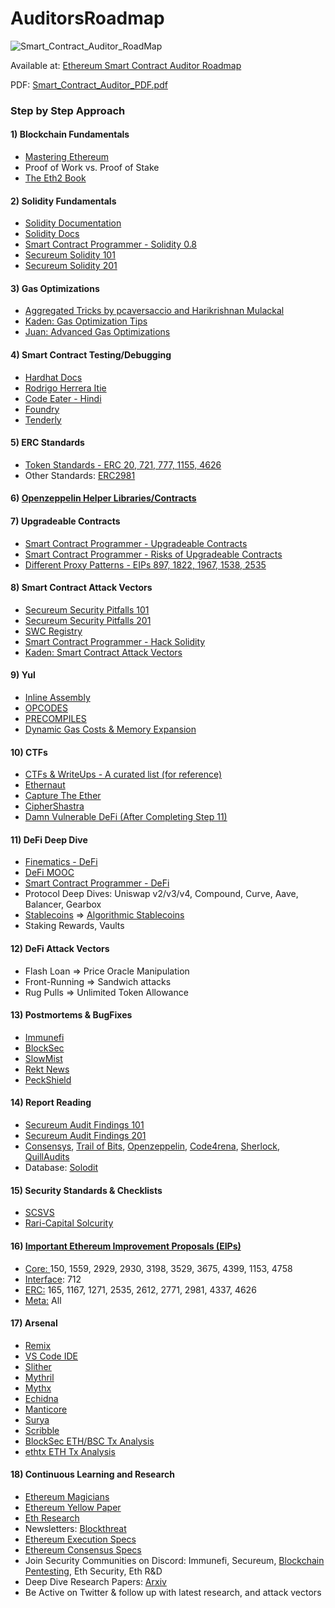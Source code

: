 # AuditorsRoadmap

![Smart_Contract_Auditor_RoadMap](https://github.com/razzorsec/AuditorsRoadmap/assets/54918791/8ca631ff-dfab-4860-93cb-97718078a5ac)


Available at: [Ethereum Smart Contract Auditor Roadmap](https://coggle.it/diagram/YqLzaiSABzXD4UnZ/t/smart-contract-auditor/31d7095363a3896aa0cec56fe62ab51d8bff1a5eae7c2e9ff1be6a1fc8232ef8)  

PDF: [Smart_Contract_Auditor_PDF.pdf](https://github.com/razzorsec/AuditorsRoadmap/files/12446531/Smart_Contract_Auditor_PDF.pdf)

### Step by Step Approach  
#### 1) Blockchain Fundamentals
* [Mastering Ethereum](https://github.com/ethereumbook/ethereumbook)  
* Proof of Work vs. Proof of Stake
* [The Eth2 Book](https://eth2book.info/)
#### 2) Solidity Fundamentals
* [Solidity Documentation](https://docs.soliditylang.org/en/latest/)
* [Solidity Docs](https://docs.soliditylang.org/en/v0.8.21/index.html)
* [Smart Contract Programmer - Solidity 0.8](https://www.youtube.com/playlist?list=PLO5VPQH6OWdVQwpQfw9rZ67O6Pjfo6q-p)
* [Secureum Solidity 101](https://secureum.substack.com/p/solidity-101?s=r)
* [Secureum Solidity 201](https://secureum.substack.com/p/solidity-201?s=r)
#### 3) Gas Optimizations
* [Aggregated Tricks by pcaversaccio and Harikrishnan Mulackal](https://forum.openzeppelin.com/t/a-collection-of-gas-optimisation-tricks/19966/6)
* [Kaden: Gas Optimization Tips](https://betterprogramming.pub/how-to-write-smart-contracts-that-optimize-gas-spent-on-ethereum-30b5e9c5db85)
* [Juan: Advanced Gas Optimizations](https://dev.to/juanxavier/advanced-gas-optimizations-tips-for-solidity-1j2f)
#### 4) Smart Contract Testing/Debugging
* [Hardhat Docs](https://hardhat.org/guides/waffle-testing.html)
* [Rodrigo Herrera Itie](https://dev.to/rodrigoherrerai/the-complete-hands-on-hardhat-tutorial-3kbd)
* [Code Eater - Hindi](https://www.youtube.com/watch?v=vuqhHOx6188&list=PLgPmWS2dQHW9mucRpDVe16j9Qn74ZXqcD&index=5)
* [Foundry](https://github.com/foundry-rs/foundry)
* [Tenderly](https://tenderly.co/)
#### 5) ERC Standards
* [Token Standards - ERC 20, 721, 777, 1155, 4626](https://ethereum.org/en/developers/docs/standards/tokens/)
* Other Standards: [ERC2981](https://eips.ethereum.org/EIPS/eip-2981)
#### 6) [Openzeppelin Helper Libraries/Contracts](https://github.com/OpenZeppelin/openzeppelin-contracts)
#### 7) Upgradeable Contracts
* [Smart Contract Programmer - Upgradeable Contracts](https://www.youtube.com/watch?v=JgSj7IiE4jA&t=157s)
* [Smart Contract Programmer - Risks of Upgradeable Contracts](https://www.youtube.com/watch?v=XmxfB5JOt1Q&t=3s)
* [Different Proxy Patterns - EIPs 897, 1822, 1967, 1538, 2535](https://ethereum-blockchain-developer.com/110-upgrade-smart-contracts/00-project/)
#### 8) Smart Contract Attack Vectors
* [Secureum Security Pitfalls 101](https://secureum.substack.com/p/security-pitfalls-and-best-practices-101?s=r)
* [Secureum Security Pitfalls 201](https://secureum.substack.com/p/security-pitfalls-and-best-practices-201?s=r)
* [SWC Registry](https://swcregistry.io/)
* [Smart Contract Programmer - Hack Solidity](https://www.youtube.com/watch?v=4Mm3BCyHtDY&list=PLO5VPQH6OWdWsCgXJT9UuzgbC8SPvTRi5)
* [Kaden: Smart Contract Attack Vectors](https://github.com/KadenZipfel/smart-contract-attack-vectors)
#### 9) Yul
* [Inline Assembly](https://docs.soliditylang.org/en/latest/assembly.html)
* [OPCODES](https://www.evm.codes/)
* [PRECOMPILES](https://www.evm.codes/precompiled)
* [Dynamic Gas Costs & Memory Expansion](https://github.com/wolflo/evm-opcodes/blob/main/gas.md)
#### 10) CTFs
* [CTFs & WriteUps - A curated list (for reference)](https://github.com/blockthreat/blocksec-ctfs)
* [Ethernaut](https://ethernaut.openzeppelin.com/)
* [Capture The Ether](https://capturetheether.com/)
* [CipherShastra](https://ciphershastra.com/)
* [Damn Vulnerable DeFi (After Completing Step 11)](https://www.damnvulnerabledefi.xyz/)
#### 11) DeFi Deep Dive
* [Finematics - DeFi](https://www.youtube.com/watch?v=pWGLtjG-F5c&list=PLjrTIwaNiTwn39tg3sR_bPBWGHoznv47D)
* [DeFi MOOC](https://www.youtube.com/playlist?list=PLS01nW3RtgopJOtsMVOK3N7n7qyNMPbJ_)
* [Smart Contract Programmer - DeFi](https://www.youtube.com/watch?v=qB2Ulx201wY&list=PLO5VPQH6OWdX-Rh7RonjZhOd9pb9zOnHW)
* Protocol Deep Dives: Uniswap v2/v3/v4, Compound, Curve, Aave, Balancer, Gearbox
* [Stablecoins](https://blog.chain.link/what-are-stablecoins/) => [Algorithmic Stablecoins](https://cointelegraph.com/altcoins-for-beginners/a-beginner-s-guide-on-algorithmic-stablecoins)
* Staking Rewards, Vaults
#### 12) DeFi Attack Vectors
* Flash Loan => Price Oracle Manipulation
* Front-Running => Sandwich attacks
* Rug Pulls => Unlimited Token Allowance
#### 13) Postmortems & BugFixes
* [Immunefi](https://medium.com/@immunefi)
* [BlockSec](https://blocksecteam.medium.com/)
* [SlowMist](https://slowmist.medium.com/)
* [Rekt News](https://rekt.news/)
* [PeckShield](https://twitter.com/peckshield)
#### 14) Report Reading
* [Secureum Audit Findings 101](https://secureum.substack.com/p/audit-findings-101?s=r)
* [Secureum Audit Findings 201](https://secureum.substack.com/p/audit-findings-201?s=r)
* [Consensys](https://consensys.io/diligence/audits/), [Trail of Bits](https://github.com/trailofbits/publications#ethereumevm), [Openzeppelin](https://blog.openzeppelin.com/tag/security-audits), [Code4rena](https://code4rena.com/reports), [Sherlock](https://audits.sherlock.xyz/contests), [QuillAudits](https://www.quillaudits.com/leaderboard)
* Database: [Solodit](https://solodit.xyz/)
#### 15) Security Standards & Checklists
* [SCSVS](https://github.com/securing/SCSVS)
* [Rari-Capital Solcurity](https://github.com/Rari-Capital/solcurity)
#### 16) [Important Ethereum Improvement Proposals (EIPs)](https://eips.ethereum.org/)
* [Core: ](https://eips.ethereum.org/core) 150, 1559, 2929, 2930, 3198, 3529, 3675, 4399, 1153, 4758
* [Interface](https://eips.ethereum.org/interface): 712
* [ERC:](https://eips.ethereum.org/erc) 165, 1167, 1271, 2535, 2612, 2771, 2981, 4337, 4626
* [Meta:](https://eips.ethereum.org/meta) All
#### 17) Arsenal
* [Remix](https://remix.ethereum.org/)
* [VS Code IDE](https://code.visualstudio.com/)
* [Slither](https://github.com/crytic/slither)
* [Mythril](https://github.com/ConsenSys/mythril)
* [Mythx](https://mythx.io/)
* [Echidna](https://github.com/crytic/echidna)
* [Manticore](https://github.com/trailofbits/manticore)
* [Surya](https://github.com/ConsenSys/surya)
* [Scribble](https://github.com/ConsenSys/scribble)
* [BlockSec ETH/BSC Tx Analysis](https://versatile.blocksecteam.com/tx)
* [ethtx ETH Tx Analysis](https://ethtx.info/)
#### 18) Continuous Learning and Research
* [Ethereum Magicians](https://ethereum-magicians.org/)
* [Ethereum Yellow Paper](https://github.com/ethereum/yellowpaper)
* [Eth Research](https://ethresear.ch/)
* Newsletters: [Blockthreat](https://newsletter.blockthreat.io/)
* [Ethereum Execution Specs](https://ethereum.github.io/execution-specs/)
* [Ethereum Consensus Specs](https://github.com/ethereum/consensus-specs)
* Join Security Communities on Discord: Immunefi, Secureum, [Blockchain Pentesting](https://discord.gg/JTkeNXX), Eth Security, Eth R&D
* Deep Dive Research Papers: [Arxiv](https://arxiv.org/)
* Be Active on Twitter & follow up with latest research, and attack vectors
